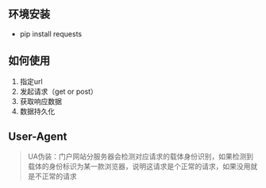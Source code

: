 ## 环境安装
* pip install requests

## 如何使用
1. 指定url
2. 发起请求（get or post）
3. 获取响应数据
4. 数据持久化

## User-Agent
> UA伪装：门户网站分服务器会检测对应请求的载体身份识别，如果检测到载体的身份标识为某一款浏览器，说明这请求是个正常的请求，如果没用就是不正常的请求

